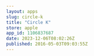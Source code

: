 ```yaml
---
layout: apps
slug: circle-k
title: "Circle K"
store: apple
app_id: 1106837687
date: 2023-12-06T08:02:26Z
published: 2016-05-03T09:03:55Z
---
```

